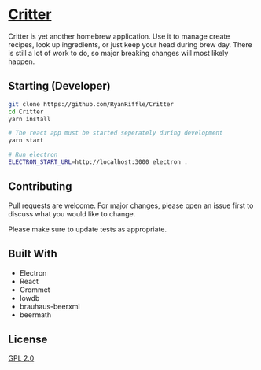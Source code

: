 # [Critter](https://critter.beer)

Critter is yet another homebrew application. Use it to manage create recipes, look up ingredients, or just keep your head during brew day. There is still a lot of work to do, so major breaking changes will most likely happen.

## Starting (Developer)

```bash
git clone https://github.com/RyanRiffle/Critter
cd Critter
yarn install

# The react app must be started seperately during development
yarn start

# Run electron
ELECTRON_START_URL=http://localhost:3000 electron .
```

## Contributing
Pull requests are welcome. For major changes, please open an issue first to discuss what you would like to change. 

Please make sure to update tests as appropriate.

## Built With
- Electron
- React
- Grommet
- lowdb
- brauhaus-beerxml
- beermath

## License
[GPL 2.0](https://choosealicense.com/licenses/gpl-2.0/)
